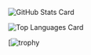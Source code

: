 ![GitHub Stats Card](https://github-readme-stats.vercel.app/api?username=holasoynaoki&count_private=true&show_icons=true&theme=onedark)

![Top Languages Card](https://github-readme-stats.vercel.app/api/top-langs/?username=holasoynaoki&theme=onedark)

[![trophy](https://github-profile-trophy.vercel.app/?username=holasoynaoki&theme=onedark)